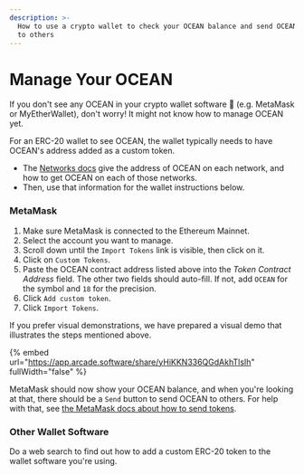 ```yaml
---
description: >-
  How to use a crypto wallet to check your OCEAN balance and send OCEAN Tokens
  to others
---
```


# Manage Your OCEAN

If you don't see any OCEAN in your crypto wallet software 🔎 (e.g. MetaMask or MyEtherWallet), don't worry! It might not know how to manage OCEAN yet.

For an ERC-20 wallet to see OCEAN, the wallet typically needs to have OCEAN's address added as a custom token.

* The [Networks docs](https://github.com/oceanprotocol/docs/blob/node-release/user-guides/discover/networks/README.md) give the address of OCEAN on each network, and how to get OCEAN on each of those networks.
* Then, use that information for the wallet instructions below.

### MetaMask

1. Make sure MetaMask is connected to the Ethereum Mainnet.
2. Select the account you want to manage.
3. Scroll down until the `Import Tokens` link is visible, then click on it.
4. Click on `Custom Tokens`.
5. Paste the OCEAN contract address listed above into the _Token Contract Address_ field. The other two fields should auto-fill. If not, add `OCEAN` for the symbol and `18` for the precision.
6. Click `Add custom token`.
7. Click `Import Tokens`.

If you prefer visual demonstrations, we have prepared a visual demo that illustrates the steps mentioned above.

{% embed url="https://app.arcade.software/share/yHiKKN336QGdAkhTlsIh" fullWidth="false" %}

MetaMask should now show your OCEAN balance, and when you're looking at that, there should be a `Send` button to send OCEAN to others. For help with that, see [the MetaMask docs about how to send tokens](https://metamask.zendesk.com/hc/en-us/articles/360015488931-How-to-Send-Tokens).

### Other Wallet Software

Do a web search to find out how to add a custom ERC-20 token to the wallet software you're using.
